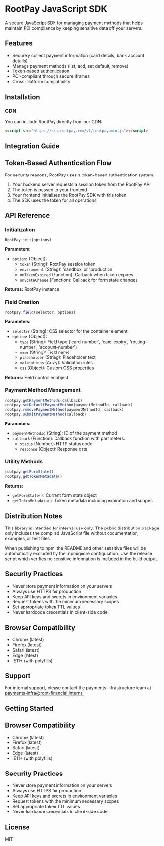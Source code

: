 # RootPay JavaScript SDK

A secure JavaScript SDK for managing payment methods that helps maintain PCI compliance by keeping sensitive data off your servers.

## Features

- Securely collect payment information (card details, bank account details)
- Manage payment methods (list, add, set default, remove)
- Token-based authentication
- PCI-compliant through secure iframes
- Cross-platform compatibility



## Installation

### CDN

You can include RootPay directly from our CDN:

```html
<script src="https://cdn.rootpay.com/v1/rootpay.min.js"></script>
```

## Integration Guide



## Token-Based Authentication Flow

For security reasons, RootPay uses a token-based authentication system:

1. Your backend server requests a session token from the RootPay API
2. The token is passed to your frontend
3. Your frontend initializes the RootPay SDK with this token
4. The SDK uses the token for all operations



## API Reference

### Initialization

```javascript
RootPay.init(options)
```

**Parameters:**
- `options` (Object):
  - `token` (String): RootPay session token
  - `environment` (String): 'sandbox' or 'production'
  - `onTokenExpired` (Function): Callback when token expires
  - `onStateChange` (Function): Callback for form state changes

**Returns:** RootPay instance


### Field Creation

```javascript
rootpay.field(selector, options)
```

**Parameters:**
- `selector` (String): CSS selector for the container element
- `options` (Object):
  - `type` (String): Field type ('card-number', 'card-expiry', 'routing-number', 'account-number')
  - `name` (String): Field name
  - `placeholder` (String): Placeholder text
  - `validations` (Array): Validation rules
  - `css` (Object): Custom CSS properties

**Returns:** Field controller object


### Payment Method Management

```javascript
rootpay.getPaymentMethods(callback)
rootpay.setDefaultPaymentMethod(paymentMethodId, callback)
rootpay.removePaymentMethod(paymentMethodId, callback)
rootpay.submitPaymentMethod(callback)
```

**Parameters:**
- `paymentMethodId` (String): ID of the payment method
- `callback` (Function): Callback function with parameters:
  - `status` (Number): HTTP status code
  - `response` (Object): Response data


### Utility Methods

```javascript
rootpay.getFormState()
rootpay.getTokenMetadata()
```

**Returns:**
- `getFormState()`: Current form state object
- `getTokenMetadata()`: Token metadata including expiration and scopes

## Distribution Notes

This library is intended for internal use only. The public distribution package only includes the compiled JavaScript file without documentation, examples, or test files.

When publishing to npm, the README and other sensitive files will be automatically excluded by the .npmignore configuration. Use the release script which verifies no sensitive information is included in the build output.

## Security Practices

- Never store payment information on your servers
- Always use HTTPS for production
- Keep API keys and secrets in environment variables
- Request tokens with the minimum necessary scopes
- Set appropriate token TTL values
- Never hardcode credentials in client-side code

## Browser Compatibility

- Chrome (latest)
- Firefox (latest)
- Safari (latest)
- Edge (latest)
- IE11+ (with polyfills)

## Support

For internal support, please contact the payments infrastructure team at payments-infra@root-financial.internal

## Getting Started



## Browser Compatibility

- Chrome (latest)
- Firefox (latest)
- Safari (latest)
- Edge (latest)
- IE11+ (with polyfills)

## Security Practices

- Never store payment information on your servers
- Always use HTTPS for production
- Keep API keys and secrets in environment variables
- Request tokens with the minimum necessary scopes
- Set appropriate token TTL values
- Never hardcode credentials in client-side code

## License

MIT